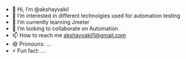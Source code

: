 - 👋 Hi, I’m @akshayvakil
- 👀 I’m interested in different technolgies used for automation testing
- 🌱 I’m currently learning Jmeter 
- 💞️ I’m looking to collaborate on Automation
- 📫 How to reach me akshayvakil1@gmail.com
- 😄 Pronouns: ...
- ⚡ Fun fact: ...

<!---
akshayvakil/akshayvakil is a ✨ special ✨ repository because its `README.md` (this file) appears on your GitHub profile.
You can click the Preview link to take a look at your changes.
--->
